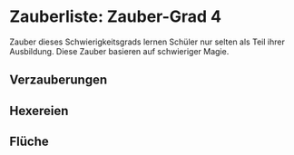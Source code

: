 # Zauberliste: Zauber-Grad 4

Zauber dieses Schwierigkeitsgrads lernen Schüler nur selten als Teil ihrer Ausbildung. Diese Zauber basieren auf schwieriger Magie.

## Verzauberungen

## Hexereien

## Flüche

